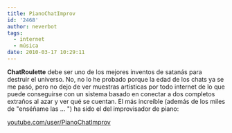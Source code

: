 ```yaml
---
title: PianoChatImprov
id: '2468'
author: neverbot
tags:
  - internet
  - música
date: 2010-03-17 10:29:11
---
```


**ChatRoulette** debe ser uno de los mejores inventos de satanás para destruir el universo. No, no lo he probado porque la edad de los chats ya se me pasó, pero no dejo de ver muestras artísticas por todo internet de lo que puede conseguirse con un sistema basado en conectar a dos completos extraños al azar y ver qué se cuentan. El más increíble (además de los miles de "enséñame las ... ") ha sido el del improvisador de piano:

[youtube.com/user/PianoChatImprov](http://www.youtube.com/user/PianoChatImprov)
